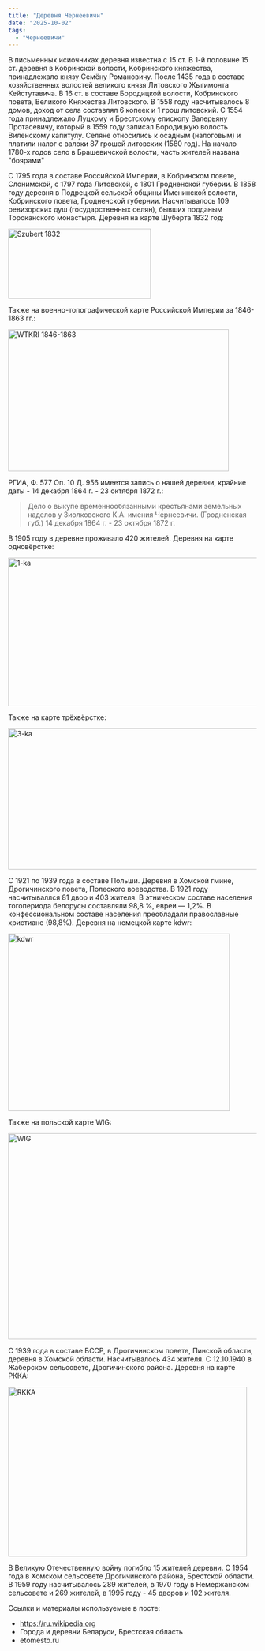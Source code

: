 ```yaml
---
title: "Деревня Чернеевичи"
date: "2025-10-02"
tags: 
  - "Чернеевичи"
---
```


В письменных исиочниках деревня известна с 15 ст. В 1-й половине 15 ст. деревня в Кобринской волости, Кобринского княжества, принадлежало князу Семёну Романовичу. После 1435 года в составе хозяйственных волостей великого князя Литовского Жыгимонта Кейстутавича. В 16 ст. в составе Бородицкой волости, Кобринского повета, Великого Княжества Литовского. В 1558 году насчитывалось 8 домов, доход от села составлял 6 копеек и 1 грош литовский. С 1554 года принадлежало Луцкому и Брестскому епископу Валерьяну Протасевичу, который в 1559 году записал Бородицкую волость Виленскому капитулу. Селяне относились к осадным (налоговым) и платили налог с валоки 87 грошей литовских (1580 год). На начало 1780-х годов село в Брашевичской волости, часть жителей названа "боярами"

С 1795 года в составе Российской Империи, в Кобринском повете, Слонимской, с 1797 года Литовской, с 1801 Гродненской губерии. В 1858 году деревня в Подрецкой сельской общины Именинской волости, Кобринского повета, Гродненской губернии. Насчитывалось 109 ревизорских душ (государственных селян), бывших подданым Тороканского монастыря. Деревня на карте Шуберта 1832 год:

<img width="289" height="142" alt="Szubert 1832" src="https://github.com/user-attachments/assets/3e2393d2-8ef3-42f8-93f6-5f55c14a2508" />

Также на военно-топографической карте Российской Империи за 1846-1863 гг.:

<img width="447" height="288" alt="WTKRI 1846-1863" src="https://github.com/user-attachments/assets/779e4764-8609-4823-ae2e-2a288c650b95" />

РГИА, Ф. 577 Оп. 10 Д. 956 имеется запись о нашей деревни, крайние даты - 14 декабря 1864 г. - 23 октября 1872 г.:

> Дело о выкупе временнообязанными крестьянами земельных наделов у Зиолковского К.А. имения Чернеевичи. (Гродненская губ.) 14 декабря 1864 г. - 23 октября 1872 г.

В 1905 году в деревне проживало 420 жителей. Деревня на карте одновёрстке:

<img width="533" height="301" alt="1-ka" src="https://github.com/user-attachments/assets/cfe4560c-49b1-459e-be56-ac1a390448ec" />

Также на карте трёхвёрстке:

<img width="537" height="286" alt="3-ka" src="https://github.com/user-attachments/assets/f193c5f5-476d-4913-a230-66a58e7144d3" />

С 1921 по 1939 года в составе Польши. Деревня в Хомской гмине, Дрогичинского повета, Полеского воеводства. В 1921 году насчитываллся 81 двор и 403 жителя. В этническом составе населения тогопериода белорусы составляли 98,8 %, евреи — 1,2%. В конфессиональном составе населения преобладали православные христиане (98,8%). Деревня на немецкой карте kdwr:

<img width="449" height="360" alt="kdwr" src="https://github.com/user-attachments/assets/706e91d7-58db-448f-b5d8-1bef186410c4" />

Также на польской карте WIG:

<img width="519" height="418" alt="WIG" src="https://github.com/user-attachments/assets/5d978923-bc36-4338-ba53-e78277e8bcaf" />

С 1939 года в составе БССР, в Дрогичинском повете, Пинской области, деревня в Хомской области. Насчитывалось 434 жителя. С 12.10.1940 в Жаберском сельсовете, Дрогичинского района. Деревня на карте РККА:

<img width="484" height="344" alt="RKKA" src="https://github.com/user-attachments/assets/cb9fefba-93c4-4fee-9f81-a3d9e7270c01" />

В Великую Отечественную войну погибло 15 жителей деревни. С 1954 года в Хомском сельсовете Дрогичинского района, Брестской области. В 1959 году насчитывалось 289 жителей, в 1970 году в Немержанском сельсовете и 269 жителей, в 1995 году - 45 дворов и 102 жителя.

Ссылки и материалы используемые в посте:
- https://ru.wikipedia.org
- Города и деревни Беларуси, Брестская область
- etomesto.ru
